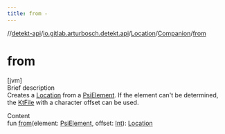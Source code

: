 ```yaml
---
title: from -
---
```

//[detekt-api](../../../index.md)/[io.gitlab.arturbosch.detekt.api](../../index.md)/[Location](../index.md)/[Companion](index.md)/[from](from.md)



# from  
[jvm]  
Brief description  
Creates a [Location](../index.md) from a [PsiElement](). If the element can't be determined, the [KtFile]() with a character offset can be used.  
  
  
Content  
fun [from](from.md)(element: [PsiElement](), offset: [Int](https://kotlinlang.org/api/latest/jvm/stdlib/kotlin/-int/index.html)): [Location](../index.md)  



